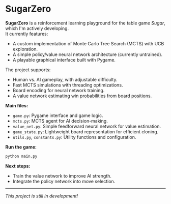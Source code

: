 # SugarZero

**SugarZero** is a reinforcement learning playground for the table game *Sugar*, which I'm actively developing.  
It currently features:
- A custom implementation of Monte Carlo Tree Search (MCTS) with UCB exploration.
- A simple policy/value neural network architecture (currently untrained).
- A playable graphical interface built with Pygame.

The project supports:
- Human vs. AI gameplay, with adjustable difficulty.
- Fast MCTS simulations with threading optimizations.
- Board encoding for neural network training.
- A value network estimating win probabilities from board positions.

**Main files:**
- `game.py`: Pygame interface and game logic.
- `mcts.py`: MCTS agent for AI decision-making.
- `value_net.py`: Simple feedforward neural network for value estimation.
- `game_state.py`: Lightweight board representation for efficient cloning.
- `utils.py`, `constants.py`: Utility functions and configuration.

**Run the game:**
```bash
python main.py
```

**Next steps:**
- Train the value network to improve AI strength.
- Integrate the policy network into move selection.

---
*This project is still in development!*
